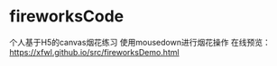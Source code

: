 # fireworksCode
个人基于H5的canvas烟花练习
使用mousedown进行烟花操作
在线预览：
https://xfwl.github.io/src/fireworksDemo.html
